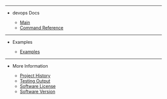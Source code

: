 <!-- _sidebar.md -->

<hr>

- devops Docs

	- [Main](external/readme.md)
	- [Command Reference](guides/Command%20Reference.md)

<hr>

- Examples

	- [Examples](guides/Examples.md)

<hr>

- More Information

	- [Project History](external/history.md)
	- [Testing Output](external/tests.md)
	- [Software License](external/license.md)
	- [Software Version](external/version.md)
